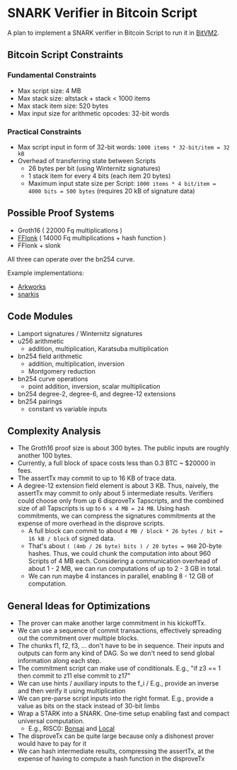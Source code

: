 # SNARK Verifier in Bitcoin Script

A plan to implement a SNARK verifier in Bitcoin Script to run it in [BitVM2](/bitvm2.md).

## Bitcoin Script Constraints

### Fundamental Constraints
- Max script size: 4 MB
- Max stack size: altstack + stack < 1000 items 
- Max stack item size: 520 bytes
- Max input size for arithmetic opcodes: 32-bit words

### Practical Constraints
- Max script input in form of 32-bit words: `1000 items * 32-bit/item = 32 kB`
- Overhead of transferring state between Scripts
  - 26 bytes per bit (using Winternitz signatures)
  - 1 stack item for every 4 bits (each item 20 bytes)
  - Maximum input state size per Script: `1000 items * 4 bit/item = 4000 bits = 500 bytes` (requires 20 kB of signature data)


## Possible Proof Systems
- Groth16 ( 22000 Fq multiplications )
- [FFlonk](https://eprint.iacr.org/2021/1167) ( 14000 Fq multiplications + hash function )
- FFlonk + slonk

All three can operate over the bn254 curve.

Example implementations:
- [Arkworks](https://github.com/arkworks-rs/groth16)
- [snarkjs](https://github.com/iden3/snarkjs)


## Code Modules 
- Lamport signatures / Winternitz signatures
- u256 arithmetic
  - addition, multiplication, Karatsuba multiplication
- bn254 field arithmetic
  - addition, multiplication, inversion
  - Montgomery reduction
- bn254 curve operations
  - point addition, inversion, scalar multiplication
- bn254 degree-2, degree-6, and degree-12 extensions
- bn254 pairings
  - constant vs variable inputs

## Complexity Analysis
- The Groth16 proof size is about 300 bytes. The public inputs are roughly another 100 bytes.
- Currently, a full block of space costs less than 0.3 BTC ~ $20000 in fees.
- The assertTx may commit to up to 16 KB of trace data.
- A degree-12 extension field element is about 3 KB. Thus, naively, the assertTx may commit to only about 5 intermediate results. Verifiers could choose only from up 6 disproveTx Tapscripts, and the combined size of all Tapscripts is up to `6 x 4 MB = 24 MB`. Using hash commitments, we can compress the signatures commitments at the expense of more overhead in the disprove scripts.
  - A full block can commit to about `4 MB / block * 26 bytes / bit = 16 kB / block` of signed data.
  - That's about `( (4mb / 26 byte) bits ) / 20 bytes = 960` 20-byte hashes. Thus, we could chunk the computation into about 960 Scripts of 4 MB each. Considering a communication overhead of about 1 - 2 MB, we can run computations of up to 2 - 3 GB in total.
  - We can run maybe 4 instances in parallel, enabling 8 - 12 GB of computation.


## General Ideas for Optimizations
- The prover can make another large commitment in his kickoffTx.
- We can use a sequence of commit transactions, effectively spreading out the commitment over multiple blocks.
- The chunks f1, f2, f3, ... don't have to be in sequence. Their inputs and outputs can form any kind of DAG. So we don't need to send global information along each step.
- The commitment script can make use of conditionals. E.g., "if z3 == 1 then commit to z11 else commit to z17"
- We can use hints / auxiliary inputs to the f_i / E.g., provide an inverse and then verify it using multiplication
- We can pre-parse script inputs into the right format. E.g., provide a value as bits on the stack instead of 30-bit limbs
- Wrap a STARK into a SNARK. One-time setup enabling fast and compact universal computation.
  - E.g., RISC0: [Bonsai](https://api.bonsai.xyz/swagger-ui/#/snark/route_snark_create) and [Local](https://github.com/risc0/risc0/tree/main/compact_proof)
- The disproveTx can be quite large because only a dishonest prover would have to pay for it
- We can hash intermediate results, compressing the assertTx, at the expense of having to compute a hash function in the disproveTx
